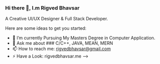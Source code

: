### Hi there 👋, I.m Rigved Bhavsar
A Creative UI/UX Designer & Full Stack Developer.


Here are some ideas to get you started:

- 🔭 I’m currently Pursuing My Masters Degree in Computer Application.
- 💬 Ask me about ### C/C++, JAVA, MEAN, MERN 
- 📫 How to reach me: rigvedbhavsar@gmail.com
- ⚡ Have a Look: rigvedbhavsar.me
-->
